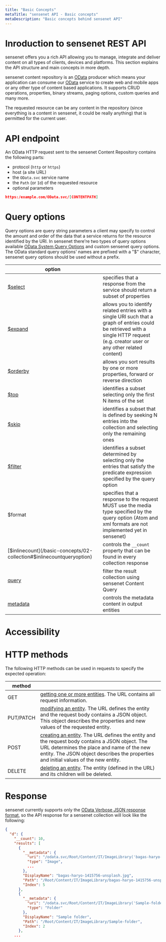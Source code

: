 ```yaml
---
title: "Basic Concepts"
metaTitle: "sensenet API - Basic concepts"
metaDescription: "Basic concepts behind sensenet API"
---
```


# Inroduction to sensenet REST API

sensenet offers you a rich API allowing you to manage, integrate and deliver content on all types of clients, devices and platforms. This section explains the API structure and main concepts in more depth.

sensenet content repository is an [OData](https://www.odata.org/) producer which means your application can consume our [OData](https://www.odata.org/) service to create web and mobile apps or any other type of content based applications. It supports CRUD operations, properties, binary streams, paging options, custom queries and many more.

The requested resource can be any content in the repository (since everything is a content in sensenet, it could be really anything) that is permitted for the current user.

# API endpoint

An OData HTTP request sent to the sensenet Content Repository contains the following parts:

- protocol (`http` or `https`)
- host (a site URL)
- the `OData.svc` service name
- the `Path` (or `Id`) of the requested resource
- optional parameters

```json
https:/example.com/OData.svc/[CONTENTPATH]
```

# Query options

Query options are query string parameters a client may specify to control the amount and order of the data that a service returns for the resource identified by the URI. In sensenet there're two types of query options available [OData System Query Options](https://www.odata.org/documentation/odata-version-3-0/url-conventions/) and custom sensenet query options. The OData standard query options' names are prefixed with a "$" character, sensenet query options should be used without a prefix.

| option |     |
| ------ | --- |
| [$select](/basic-concepts/03-select-expand#select?target="_self") | specifies that a response from the service should return a subset of properties |
| [$expand](/basic-concepts/03-select-expand#expand)| allows you to identify related entries with a single URI such that a graph of entries could be retrieved with a single HTTP request (e.g. creator user or any other related content) |
| [$orderby](/basic-concepts/04-ordering-paging#ordering)  | allows you sort results by one or more properties, forward or reverse direction |
| [$top](/basic-concepts/04-ordering-paging#top) | identifies a subset selecting only the first N items of the set |
| [$skip](/basic-concepts/04-ordering-paging#skip)  | identifies a subset that is defined by seeking N entries into the collection and selecting only the remaining ones |
| [$filter](/basic-concepts/05-search-filter#filter)  | identifies a subset determined by selecting only the entries that satisfy the predicate expression specified by the query option |
| $format | specifies that a response to the request MUST use the media type specified by the query option (Atom and xml formats are not implemented yet in sensenet)  |
| [$inlinecount](/basic-concepts/02-collection#$inlinecountqueryoption) | controls the `__count` property that can be found in every collection response |
| [query](/basic-concepts/05-search-filter#query)  | filter the result collection using sensenet Content Query |
| [metadata](/basic-concepts/06-metadata) | controls the metadata content in output entities |

# Accessibility

# HTTP methods

The following HTTP methods can be used in requests to specify the expected operation:

| method ||
| --- | --- |
| GET | [getting one or more entities](). The URL contains all request information. |
| PUT/PATCH | [modifying an entity](). The URL defines the entity and the request body contains a JSON object. This object describes the properties and new values of the requested entity. |
| POST | [creating an entity](). The URL defines the entity and the request body contains a JSON object. The URL determines the place and name of the new entity. The JSON object describes the properties and initial values of the new entity. |
| DELETE | [deleting an entity](). The entity (defined in the URL) and its children will be deleted. |

# Response

sensenet currently supports only the [OData Verbose JSON response format](https://www.odata.org/documentation/odata-version-3-0/json-verbose-format/), so the API response for a sensenet collection will look like the following:

```json
{
  "d": {
    "__count": 10,
    "results": [
      {
        "__metadata": {
          "uri": "/odata.svc/Root/Content/IT/ImageLibrary('bagas-haryo-1415756-unsplash.jpg')",
          "type": "Image",
          ...
        },
        "DisplayName": "bagas-haryo-1415756-unsplash.jpg",
        "Path": "/Root/Content/IT/ImageLibrary/bagas-haryo-1415756-unsplash.jpg",
        "Index": 5
      },
      {
        "__metadata": {
          "uri": "/odata.svc/Root/Content/IT/ImageLibrary('Sample-folder')",
          "type": "Folder"
        },
        "DisplayName": "Sample folder",
        "Path": "/Root/Content/IT/ImageLibrary/Sample-folder",
        "Index": 2
      },
    ...
```
